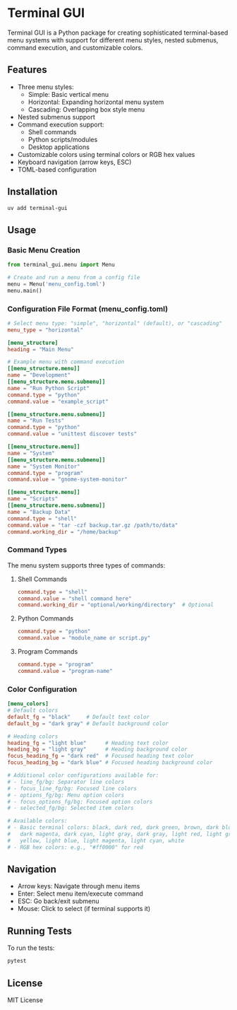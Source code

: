 # Terminal GUI

Terminal GUI is a Python package for creating sophisticated terminal-based menu systems with support for different menu styles, nested submenus, command execution, and customizable colors.

## Features

- Three menu styles:
  - Simple: Basic vertical menu
  - Horizontal: Expanding horizontal menu system
  - Cascading: Overlapping box style menu
- Nested submenus support
- Command execution support:
  - Shell commands
  - Python scripts/modules
  - Desktop applications
- Customizable colors using terminal colors or RGB hex values
- Keyboard navigation (arrow keys, ESC)
- TOML-based configuration

## Installation

```bash
uv add terminal-gui
```

## Usage

### Basic Menu Creation

```python
from terminal_gui.menu import Menu

# Create and run a menu from a config file
menu = Menu('menu_config.toml')
menu.main()
```

### Configuration File Format (menu_config.toml)

```toml
# Select menu type: "simple", "horizontal" (default), or "cascading"
menu_type = "horizontal"

[menu_structure]
heading = "Main Menu"

# Example menu with command execution
[[menu_structure.menu]]
name = "Development"
[[menu_structure.menu.submenu]]
name = "Run Python Script"
command.type = "python"
command.value = "example_script"

[[menu_structure.menu.submenu]]
name = "Run Tests"
command.type = "python"
command.value = "unittest discover tests"

[[menu_structure.menu]]
name = "System"
[[menu_structure.menu.submenu]]
name = "System Monitor"
command.type = "program"
command.value = "gnome-system-monitor"

[[menu_structure.menu]]
name = "Scripts"
[[menu_structure.menu.submenu]]
name = "Backup Data"
command.type = "shell"
command.value = "tar -czf backup.tar.gz /path/to/data"
command.working_dir = "/home/backup"
```

### Command Types

The menu system supports three types of commands:

1. Shell Commands
   ```toml
   command.type = "shell"
   command.value = "shell command here"
   command.working_dir = "optional/working/directory"  # Optional
   ```

2. Python Commands
   ```toml
   command.type = "python"
   command.value = "module_name or script.py"
   ```

3. Program Commands
   ```toml
   command.type = "program"
   command.value = "program-name"
   ```

### Color Configuration

```toml
[menu_colors]
# Default colors
default_fg = "black"     # Default text color
default_bg = "dark gray" # Default background color

# Heading colors
heading_fg = "light blue"      # Heading text color
heading_bg = "light gray"      # Heading background color
focus_heading_fg = "dark red"  # Focused heading text color
focus_heading_bg = "dark blue" # Focused heading background color

# Additional color configurations available for:
# - line_fg/bg: Separator line colors
# - focus_line_fg/bg: Focused line colors
# - options_fg/bg: Menu option colors
# - focus_options_fg/bg: Focused option colors
# - selected_fg/bg: Selected item colors

# Available colors:
# - Basic terminal colors: black, dark red, dark green, brown, dark blue,
#   dark magenta, dark cyan, light gray, dark gray, light red, light green,
#   yellow, light blue, light magenta, light cyan, white
# - RGB hex colors: e.g., "#ff0000" for red
```

## Navigation

- Arrow keys: Navigate through menu items
- Enter: Select menu item/execute command
- ESC: Go back/exit submenu
- Mouse: Click to select (if terminal supports it)

## Running Tests

To run the tests:

```bash
pytest
```

## License

MIT License